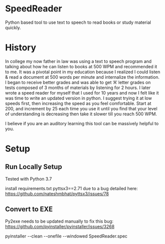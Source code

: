 # SpeedReader
Python based tool to use text to speech to read books or study material quickly.

# History
In college my now father in law was using a text to speech program and talking about how he can listen to books at 500 WPM and recommended it to me. It was a pivotal point in my education because I realized I could listen & read a document at 500 words per minute and internalize the information. I began to receive better grades and was able to get ‘A’ letter grades on tests composed of 3 months of materials by listening for 2 hours. I later wrote a speed reader for myself that I used for 10 years and now I felt like it was time to write an updated version in python. I suggest trying it at low speeds first, then increasing the speed as you feel comfortable. Start at 200, and increment by 25 each time you use it until you find that your level of understanding is decreasing then take it slower till you reach 500 WPM. 

I believe if you are an auditory learning this tool can be massively helpful to you.

# Setup
## Run Locally Setup
Tested with Python 3.7

install requirements.txt
pyttsx3==2.71 due to a bug detailed here: https://github.com/nateshmbhat/pyttsx3/issues/78

## Convert to EXE
Py2exe needs to be updated manually to fix this bug: https://github.com/pyinstaller/pyinstaller/issues/3268

pyinstaller --clean --onefile --windowed SpeedReader.spec
